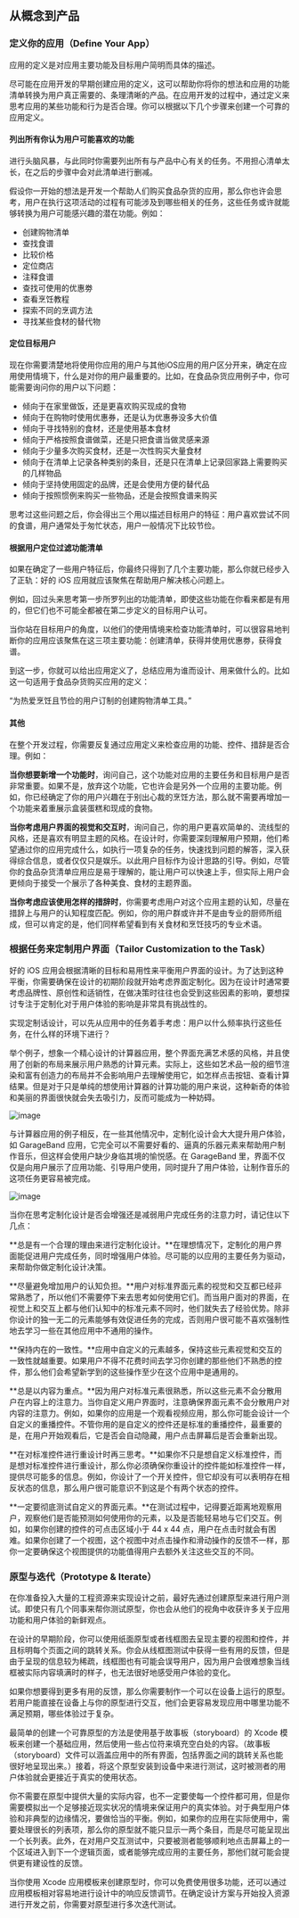 ## 从概念到产品

### 定义你的应用（Define Your App）

应用的定义是对应用主要功能及目标用户简明而具体的描述。

尽可能在应用开发的早期创建应用的定义，这可以帮助你将你的想法和应用的功能清单转换为用户真正需要的、条理清晰的产品。在应用开发的过程中，通过定义来思考应用的某些功能和行为是否合理。你可以根据以下几个步骤来创建一个可靠的应用定义。

#### 列出所有你认为用户可能喜欢的功能
进行头脑风暴，与此同时你需要列出所有与产品中心有关的任务。不用担心清单太长，在之后的步骤中会对此清单进行删减。

假设你一开始的想法是开发一个帮助人们购买食品杂货的应用，那么你也许会思考，用户在执行这项活动的过程有可能涉及到哪些相关的任务，这些任务或许就能够转换为用户可能感兴趣的潜在功能。例如：

- 创建购物清单
- 查找食谱
- 比较价格
- 定位商店
- 注释食谱
- 查找可使用的优惠劵
- 查看烹饪教程
- 探索不同的烹调方法
- 寻找某些食材的替代物

#### 定位目标用户
现在你需要清楚地将使用你应用的用户与其他iOS应用的用户区分开来，确定在应用使用情境下，什么是对你的用户最重要的。比如，在食品杂货应用例子中，你可能需要询问你的用户以下问题：

- 倾向于在家里做饭，还是更喜欢购买现成的食物
- 倾向于在购物时使用优惠券，还是认为优惠券没多大价值
- 倾向于寻找特别的食材，还是使用基本食材
- 倾向于严格按照食谱做菜，还是只把食谱当做灵感来源
- 倾向于少量多次购买食材，还是一次性购买大量食材
- 倾向于在清单上记录各种类别的条目，还是只在清单上记录回家路上需要购买的几样物品
- 倾向于坚持使用固定的品牌，还是会使用方便的替代品
- 倾向于按照惯例来购买一些物品，还是会按照食谱来购买

思考过这些问题之后，你会得出三个用以描述目标用户的特征：用户喜欢尝试不同的食谱，用户通常处于匆忙状态，用户一般情况下比较节俭。

#### 根据用户定位过滤功能清单

如果在确定了一些用户特征后，你最终只得到了几个主要功能，那么你就已经步入了正轨：好的 iOS 应用就应该聚焦在帮助用户解决核心问题上。

例如，回过头来思考第一步所罗列出的功能清单，即使这些功能在你看来都是有用的，但它们也不可能全都被在第二步定义的目标用户认可。

当你站在目标用户的角度，以他们的使用情境来检查功能清单时，可以很容易地判断你的应用应该聚焦在这三项主要功能：创建清单，获得并使用优惠劵，获得食谱。

到这一步，你就可以给出应用定义了，总结应用为谁而设计、用来做什么的。比如这一句适用于食品杂货购买应用的定义：

“为热爱烹饪且节俭的用户订制的创建购物清单工具。”

#### 其他
在整个开发过程，你需要反复通过应用定义来检查应用的功能、控件、措辞是否合理。例如：

**当你想要新增一个功能时**，询问自己，这个功能对应用的主要任务和目标用户是否非常重要。如果不是，放弃这个功能，它也许会是另外一个应用的主要功能。例如，你已经确定了你的用户兴趣在于别出心裁的烹饪方法，那么就不需要再增加一个功能来着重展示盒装蛋糕和现成的食物。

**当你考虑用户界面的视觉和交互时**，询问自己，你的用户更喜欢简单的、流线型的风格，还是喜欢有明显主题的风格。在设计时，你需要深刻理解用户预期，他们希望通过你的应用完成什么，如执行一项复杂的任务，快速找到问题的解答，深入获得综合信息，或者仅仅只是娱乐。以此用户目标作为设计思路的引导。例如，尽管你的食品杂货清单应用应是易于理解的，能让用户可以快速上手，但实际上用户会更倾向于接受一个展示了各种美食、食材的主题界面。

**当你考虑应该使用怎样的措辞时**，你需要考虑用户对这个应用主题的认知，尽量在措辞上与用户的认知程度匹配。例如，你的用户群或许并不是由专业的厨师所组成，但可以肯定的是，他们同样希望看到有关食材和烹饪技巧的专业术语。

### 根据任务来定制用户界面（Tailor Customization to the Task）

好的 iOS 应用会根据清晰的目标和易用性来平衡用户界面的设计。为了达到这种平衡，你需要确保在设计的初期阶段就开始考虑界面定制化。因为在设计时通常要考虑品牌性、原创性和适销性，在做决策时往往也会受到这些因素的影响，要想探讨专注于定制化对于用户体验的影响是非常具有挑战性的。

实现定制话设计，可以先从应用中的任务着手考虑：用户以什么频率执行这些任务，在什么样的环境下进行？

举个例子，想象一个精心设计的计算器应用，整个界面充满艺术感的风格，并且使用了创新的布局来展示用户熟悉的计算元素。实际上，这些如艺术品一般的细节渲染和富有创造力的布局并不会影响用户去理解使用它，如怎样点击按钮、查看计算结果。但是对于只是单纯的想使用计算器的计算功能的用户来说，这种新奇的体验和美丽的界面很快就会失去吸引力，反而可能成为一种妨碍。

![image](images/fancy_calculator_2x.png)

与计算器应用的例子相反，在一些其他情况中，定制化设计会大大提升用户体验，如 GarageBand 应用，它完全可以不需要好看的、逼真的乐器元素来帮助用户制作音乐，但这样会使用户缺少身临其境的愉悦感。在 GarageBand 里，界面不仅仅是向用户展示了应用功能、引导用户使用，同时提升了用户体验，让制作音乐的这项任务更容易被完成。

![image](images/completely_custom_garageband_2x.png)

当你在思考定制化设计是否会增强还是减弱用户完成任务的注意力时，请记住以下几点：

**总是有一个合理的理由来进行定制化设计。**在理想情况下，定制化的用户界面能促进用户完成任务，同时增强用户体验。尽可能的以应用的主要任务为驱动，来帮助你做定制化设计决策。

**尽量避免增加用户的认知负担。**用户对标准界面元素的视觉和交互都已经非常熟悉了，所以他们不需要停下来去思考如何使用它们。而当用户面对的界面，在视觉上和交互上都与他们认知中的标准元素不同时，他们就失去了经验优势。除非你设计的独一无二的元素能够有效促进任务的完成，否则用户很可能不喜欢强制性地去学习一些在其他应用中不通用的操作。

**保持内在的一致性。**应用中自定义的元素越多，保持这些元素视觉和交互的一致性就越重要。如果用户不得不花费时间去学习你创建的那些他们不熟悉的控件，那么他们会希望新学到的这些操作至少在这个应用中是通用的。

**总是以内容为重点。**因为用户对标准元素很熟悉，所以这些元素不会分散用户在内容上的注意力。当你自定义用户界面时，注意确保界面元素不会分散用户对内容的注意力。例如，如果你的应用是一个观看视频应用，那么你可能会设计一个自定义的重播控件。不管你用的是自定义的控件还是标准的重播控件，最重要的是，在用户开始观看后，它是否会自动隐藏，用户点击屏幕后是否会重新出现。

**在对标准控件进行重设计时再三思考。**如果你不只是想自定义标准控件，而是想对标准控件进行重设计，那么你必须确保你重设计的控件能如标准控件一样，提供尽可能多的信息。例如，你设计了一个开关控件，但它却没有可以表明存在相反状态的信息，那么用户很可能意识不到这是个有两个状态的控件。

**一定要彻底测试自定义的界面元素。**在测试过程中，记得要近距离地观察用户，观察他们是否能预测如何使用你的元素，以及是否能轻易地与它们交互。例如，如果你创建的控件的可点击区域小于 44 x 44 点，用户在点击时就会有困难。如果你创建了一个视图，这个视图中对点击操作和滑动操作的反馈不一样，那你一定要确保这个视图提供的功能值得用户去额外关注这些交互的不同。

### 原型与迭代（Prototype & Iterate）
在你准备投入大量的工程资源来实现设计之前，最好先通过创建原型来进行用户测试。即使只有几个同事来帮你测试原型，你也会从他们的视角中收获许多关于应用功能和用户体验的新鲜观点。

在设计的早期阶段，你可以使用纸面原型或者线框图去呈现主要的视图和控件，并且标明每个页面之间的跳转关系。你会从线框图测试中获得一些有用的反馈，但是由于呈现的信息较为稀疏，线框图也有可能会误导用户，因为用户会很难想象当线框被实际内容填满时的样子，也无法很好地感受用户体验的变化。

如果你想要得到更多有用的反馈，那么你需要制作一个可以在设备上运行的原型。若用户能直接在设备上与你的原型进行交互，他们会更容易发现应用中哪里功能不满足预期，哪些体验过于复杂。

最简单的创建一个可靠原型的方法是使用基于故事板（storyboard）的 Xcode 模板来创建一个基础应用，然后使用一些占位符来填充空白处的内容。（故事板（storyboard）文件可以涵盖应用中的所有界面，包括界面之间的跳转关系也能很好地呈现出来。）接着，将这个原型安装到设备中来进行测试，这时被测者的用户体验就会更接近于真实的使用状态。

你不需要在原型中提供大量的实际内容，也不一定要使每一个控件都可用，但是你需要模拟出一个足够接近现实状况的情境来保证用户的真实体验。对于典型用户体验和非典型的边缘情况，要做恰当的平衡。例如，如果你的应用在实际使用中，需要处理很长的列表项，那么你的原型就不能只显示一两个条目，而是尽可能呈现出一个长列表。此外，在对用户交互测试中，只要被测者能够顺利地点击屏幕上的一个区域进入到下一个逻辑页面，或者能够完成应用的主要任务，那他们就可能会提供更有建设性的反馈。

当你使用 Xcode 应用模板来创建原型时，你可以免费使用很多功能，还可以通过应用模板相对容易地进行设计中的响应反馈调节。在确定设计方案与开始投入资源进行开发之前，你需要对原型进行多次迭代测试。
